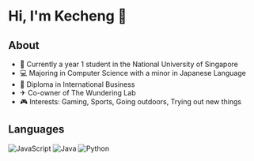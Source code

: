 # Hi, I'm Kecheng 👋

## About
- 📖 Currently a year 1 student in the National University of Singapore
- 💻 Majoring in Computer Science with a minor in Japanese Language
- 💼 Diploma in International Business
- ✈ Co-owner of The Wundering Lab
- 🎮 Interests: Gaming, Sports, Going outdoors, Trying out new things

## Languages 
![JavaScript](https://img.shields.io/badge/javascript-%23323330.svg?style=for-the-badge&logo=javascript&logoColor=%23F7DF1E)
![Java](https://img.shields.io/badge/java-%23ED8B00.svg?style=for-the-badge&logo=java&logoColor=black)
![Python](https://img.shields.io/badge/python-3670A0?style=for-the-badge&logo=python&logoColor=ffdd54)
